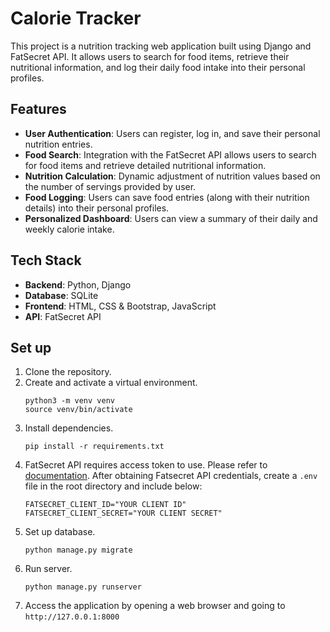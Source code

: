 # Calorie Tracker
This project is a nutrition tracking web application built using Django and FatSecret API. It allows users to search for food items, retrieve their nutritional information, and log their daily food intake into their personal profiles.

## Features
- **User Authentication**: Users can register, log in, and save their personal nutrition entries.
- **Food Search**: Integration with the FatSecret API allows users to search for food items and retrieve detailed nutritional information.
- **Nutrition Calculation**: Dynamic adjustment of nutrition values based on the number of servings provided by user.
- **Food Logging**: Users can save food entries (along with their nutrition details) into their personal profiles.
- **Personalized Dashboard**: Users can view a summary of their daily and weekly calorie intake.

## Tech Stack
- **Backend**: Python, Django
- **Database**: SQLite
- **Frontend**: HTML, CSS & Bootstrap, JavaScript
- **API**: FatSecret API

## Set up
1. Clone the repository.
2. Create and activate a virtual environment.
   ```
   python3 -m venv venv
   source venv/bin/activate
   ```
4. Install dependencies. 
   ```
   pip install -r requirements.txt
   ```
5. FatSecret API requires access token to use. Please refer to [documentation](https://platform.fatsecret.com/docs/guides/authentication/oauth2). After obtaining Fatsecret API credentials, create a `.env` file in the root directory and include below:
   ```
   FATSECRET_CLIENT_ID="YOUR CLIENT ID"
   FATSECRET_CLIENT_SECRET="YOUR CLIENT SECRET"
   ```
6. Set up database.
   ```
   python manage.py migrate
   ```
7. Run server.
   ```
   python manage.py runserver
   ```
8. Access the application by opening a web browser and going to `http://127.0.0.1:8000`
